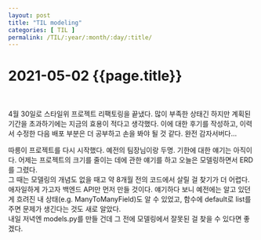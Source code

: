 ```yaml
---
layout: post
title: "TIL modeling"
categories: [ TIL ]
permalink: /TIL/:year/:month/:day/:title/
---
```


# 2021-05-02 {{page.title}}
&nbsp;  

4월 30일로 스타일위 프로젝트 리팩토링을 끝냈다. 많이 부족한 상태긴 하지만 계획된 기간을 초과하기에는 지금의 효용이 적다고 생각했다. 이에 대한 후기를 작성하고, 이력서 수정한 다음 배포 부분은 더 공부하고 손을 봐야 될 것 같다. 완전 감자서버다...  
  
따릉이 프로젝트를 다시 시작했다. 예전의 팀장님이랑 두명. 기한에 대한 얘기는 아직이다. 어제는 프로젝트의 크기를 줄이는 데에 관한 얘기를 하고 오늘은 모델링하면서 ERD를 그렸다.  
그 때는 모델링의 개념도 없을 때고 약 8개월 전의 코드에서 살릴 걸 찾기가 더 어렵다. 애자일하게 가고자 백엔드 API만 먼저 만들 것이다. 얘기하다 보니 예전에는 알고 있던 게 흐려진 내 상태(e.g. ManyToManyField)도 알 수 있었고, 함수에 default로 list를 주면 문제가 생긴다는 것도 새로 알았다.  
내일 저녁엔 models.py를 만들 건데 그 전에 모델링에서 잘못된 걸 찾을 수 있다면 좋겠다.  
